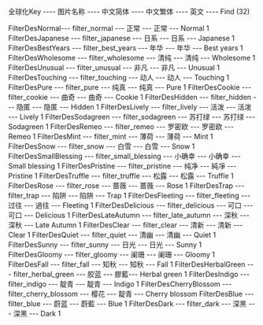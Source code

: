 全球化Key ---- 图片名称 ---- 中文简体 ---- 中文繁体 ---- 英文 ---- Find (32)

FilterDesNormal--- filter_normal --- 正常 --- 正常 --- Normal   1
FilterDesJapanese --- filter_japanese --- 日系 --- 日系 --- Japanese  1
FilterDesBestYears --- filter_best_years --- 年华 --- 年华 --- Best years 1 
FilterDesWholesome --- filter_wholesome --- 清纯 --- 清纯 --- Wholesome 1 
FilterDesUnusual --- filter_unusual --- 非凡 --- 非凡 --- Unusual  1 
FilterDesTouching --- filter_touching --- 动人 --- 动人 --- Touching 1 
FilterDesPure --- filter_pure --- 纯真 --- 纯真 --- Pure  1 
FilterDesCookie --- filter_cookie --- 曲奇 --- 曲奇 --- Cookie 1 
FilterDesHidden --- filter_hidden --- 隐匿 --- 隐匿 --- Hidden 1 
FilterDesLively --- filter_lively --- 活泼 --- 活泼 --- Lively 1 
FilterDesSodagreen --- filter_sodagreen --- 苏打绿 --- 苏打绿 --- Sodagreen 1 
FilterDesRemeo --- filter_remeo --- 罗密欧 --- 罗密欧 --- Remeo 1 
FilterDesMint --- filter_mint --- 薄荷 --- 薄荷 --- Mint 1 
FilterDesSnow --- filter_snow --- 白雪 --- 白雪 --- Snow 1 
FilterDesSmallBlessing --- filter_small_blessing --- 小确幸 --- 小确幸 --- Small blessing 1 
FilterDesPristine --- filter_pristine --- 纯净 --- 純凈 --- Pristine 1 
FilterDesTruffle --- filter_truffle --- 松露 --- 松露 --- Truffle 1  
FilterDesRose --- filter_rose --- 蔷薇 --- 蔷薇 --- Rose  1 
FilterDesTrap --- filter_trap --- 陷阱 --- 陷阱 --- Trap  1 
FilterDesFleeting --- filter_fleeting --- 过往 --- 過往 --- Fleeting 1 
FilterDesDelicious --- filter_delicious --- 可口 --- 可口 --- Delicious 1 
FilterDesLateAutumn --- filter_late_autumn --- 深秋 --- 深秋 --- Late Autumn 1 
FilterDesClear --- filter_clear --- 清新 --- 清新 --- Clear 1 
FilterDesQuiet --- filter_quiet --- 清幽 --- 清幽 --- Quiet 1 
FilterDesSunny --- filter_sunny --- 日光 --- 日光 --- Sunny 1 
FilterDesGloomy --- filter_gloomy --- 阑珊 --- 阑珊 --- Gloomy 1 
FilterDesFall --- filter_fall --- 知秋 --- 知秋 --- Fall 1 
FilterDesHerbalGreen --- filter_herbal_green --- 胶蓝 --- 膠藍--- Herbal green 1 
FilterDesIndigo --- filter_indigo ---  靛青  --- 靛青 --- Indigo 1 
FilterDesCherryBlossom --- filter_cherry_blossom ---  樱花 --- 靛青 --- Cherry blossom
FilterDesBlue --- filter_blue --- 蔚蓝 --- 蔚藍 --- Blue 1 
FilterDesDark --- filter_dark --- 深黑 --- 深黑 --- Dark 1 


